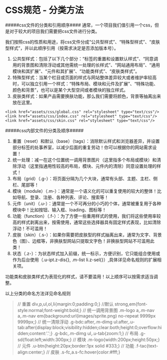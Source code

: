 CSS规范 - 分类方法
============
#####css文件的分类和引用顺序####
通常，一个项目我们值引用一个css，但是对于较大的项目我们需要把css文件进行分类。

我们按照css的性质和用途，将css文件分成“公共型样式”、“特殊型样式”、“皮肤型样式”，并以此顺序引用（按需求决定是否添加版本号）。

1.	公共型样式：包括了以下几个部分：“标签的重置和设置默认样式”、“同意调用的背景图和清除浮动或其他需统一处理的长样式”、“网站通用布局”、“通用模块和其扩展”、“元件和其扩展”、“功能类样式”、“皮肤类样式”。
2.	特殊型样式：当某个栏目或页面的样式与网站整体差异较大或者维护率较高时，可以独立引用一个样式：“特殊布局、模块和元件及扩展”、“特殊功能、颜色和背景”，也可以是某个大型空间或者模块的独立样式。
3.	皮肤类样式：如果产品需要换肤功能，那么我们需要将颜色，背景等抽离出来放在这里。
>
	<link href="assets/css/global.css" rel="stylesheet" type="text/css"/>
	<link href="assets/css/index.css" rel="stylesheet" type="text/css"/>
	<link href="assets/css/skin.css" rel="stylesheet" type="text/css"/>

#####css内部文件的分类及顺序#####
1.	重置（reset）和默认（base）（tags）：消除默认样式和浏览器差异，并设置部分标签的处事养室，以减少后面的重复劳动！你可以根据你的网站需求设置！
2.	统一处理：减一在这个位置统一调用背景图片（这里指多个布局或模块）和清除浮动（这里指通用性较高的布局，模块、元件内的清除）同意设置处理的样式！
3.	布局（grid）（.g-）：将页面分隔为几个大块，通常有头部、主题、主栏、侧栏、尾部等！
4.	模块（module）（.m-）：通常是一个语义化的可以重复使用的较大的整体！比如导航、登录、注册、各种列表、评论、搜索等！
5.	元件（unit）（.u-）：通常是一个不可再分的小巧的个体，通常被重复用于各种模块中！比如按钮、输入框、loading、图标等！
6.	功能（function）（.f-）：为了方便一些重用样式的使用，我们将这些使用率较高的样式剥离出来，按需使用，通常这些选择器具有固定样式表现，比如清除浮动！不可滥用！
7.	皮肤（skin）（.s-）：如果你需要把皮肤型的样式抽离出来，通常为文字、背景色（图）、边框等，非换肤型网站只提取文字色！非换肤型网站不可滥用此类！
8.	状态（.z-）：为状态样式加入前缀，统一标示，方便识别，它只能组合使用或作为后台使用（.u-ipt.z-dis{}, .m-list li.z-sel{}）,具体详见命名规则的扩展相关项。

功能类和皮肤类样式为表现化的样式，请不要滥用！以上顺序可以按需求适当调整。

以上分类的命名方法详见命名规则

>    // 重置 
	div,p,ul,ol,li{margin:0;padding:0;}
	//默认
	strong,em{font-style:normal;font-weight:bold;}
	// 统一调用背景图 
	.m-logo a,.m-nav a,.m-nav em{background:url(images/sprite.png) no-repeat 9999px 9999px;}
	// 统一清除浮动 
	.g-bdc:after,.m-dimg ul:after,.u-tab:after{display:block;visibility:hidden;clear:both;height:0;overflow:hidden;content:'.';}
	.g-bdc,.m-dimg ul,.u-tab{zoom:1;}
	// 布局 
	.g-sd{float:left;width:300px;}
	// 模块 
	.m-logo{width:200px;height:50px;}
	// 元件
	.u-btn{height:20px;border:1px solid #333;}
	// 功能 
	.f-tac{text-align:center;}
	// 皮肤
	.s-fc,a.s-fc:hover{color:#fff;}


		
	
